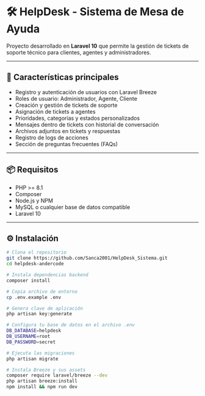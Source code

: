 # 🛠️ HelpDesk - Sistema de Mesa de Ayuda

Proyecto desarrollado en **Laravel 10** que permite la gestión de tickets de soporte técnico para clientes, agentes y administradores.

---

## 🚀 Características principales

- Registro y autenticación de usuarios con Laravel Breeze
- Roles de usuario: Administrador, Agente, Cliente
- Creación y gestión de tickets de soporte
- Asignación de tickets a agentes
- Prioridades, categorías y estados personalizados
- Mensajes dentro de tickets con historial de conversación
- Archivos adjuntos en tickets y respuestas
- Registro de logs de acciones
- Sección de preguntas frecuentes (FAQs)

---

## 📦 Requisitos

- PHP >= 8.1
- Composer
- Node.js y NPM
- MySQL o cualquier base de datos compatible
- Laravel 10

---

## ⚙️ Instalación

```bash
# Clona el repositorio
git clone https://github.com/Sanca2001/HelpDesk_Sistema.git
cd helpdesk-andercode

# Instala dependencias backend
composer install

# Copia archivo de entorno
cp .env.example .env

# Genera clave de aplicación
php artisan key:generate

# Configura tu base de datos en el archivo .env
DB_DATABASE=helpdesk
DB_USERNAME=root
DB_PASSWORD=secret

# Ejecuta las migraciones
php artisan migrate

# Instala Breeze y sus assets
composer require laravel/breeze --dev
php artisan breeze:install
npm install && npm run dev

